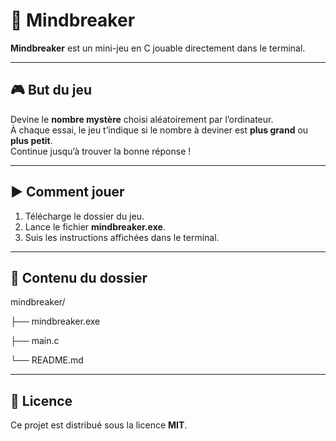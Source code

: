 # 🧠 Mindbreaker

**Mindbreaker** est un mini-jeu en C jouable directement dans le terminal.

---

## 🎮 But du jeu

Devine le **nombre mystère** choisi aléatoirement par l’ordinateur.  
À chaque essai, le jeu t’indique si le nombre à deviner est **plus grand** ou **plus petit**.  
Continue jusqu’à trouver la bonne réponse !

---

## ▶️ Comment jouer

1. Télécharge le dossier du jeu.  
2. Lance le fichier **mindbreaker.exe**.  
3. Suis les instructions affichées dans le terminal.

---

## 📂 Contenu du dossier

mindbreaker/

├── mindbreaker.exe

├── main.c

└── README.md

---

## 🪪 Licence

Ce projet est distribué sous la licence **MIT**.
